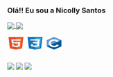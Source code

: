 ### Olá!! Eu sou a Nicolly Santos
  <a href="https://github.com/Collysdev/github-readme-stats">
  <img height=150 align="center" src="https://github-readme-stats.vercel.app/api?username=Collysdev&bg_color=30,e96443,904e95&title_color=fff&text_color=fff" />
</a>
<a href="https://github.com/Collysdev/convoychat">
  <img height=150 align="center" src="https://github-readme-stats.vercel.app/api/top-langs?username=Collysdev&bg_color=30,904e95,e96443&title_color=fff&text_color=fff" />
</a>
 
<div style="display: inline_block"><br>
  <img align="center" alt="Collysdev-HTML" height="30" width="40" src="https://raw.githubusercontent.com/devicons/devicon/master/icons/html5/html5-original.svg">
  <img align="center" alt="Collysdev-CSS" height="30" width="40" src="https://raw.githubusercontent.com/devicons/devicon/master/icons/css3/css3-original.svg">
  <img align="center" alt="Collysdev-CSS" height="30" width="40" src="https://raw.githubusercontent.com/devicons/devicon/master/icons/c/c-original.svg">
  
</div>
  
  ##
<div>
  <a href="https://instagram.com/collys_dev" target="_blank"><img src="https://img.shields.io/badge/-Instagram-%23E4405F?style=for-the-badge&logo=instagram&logoColor=white" target="_blank"></a>
  <a href = "mailto:nks395865@gmail.com"><img src="https://img.shields.io/badge/Gmail-D14836?style=for-the-badge&logo=gmail&logoColor=white"target="_blank"></a>
  <a href="https://www.linkedin.com/in/nicolly-santos-bezerra-755a7422a" target="_blank"><img src="https://img.shields.io/badge/-LinkedIn-%230077B5?style=for-the-badge&logo=linkedin&logoColor=white" target="_blank"></a> 
</div>  
  
